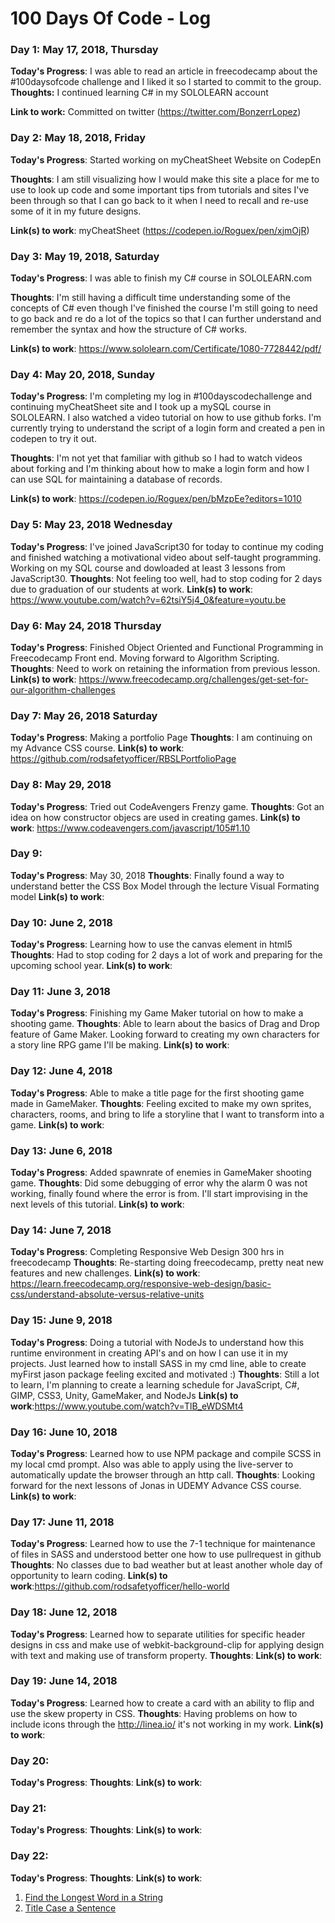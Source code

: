 # 100 Days Of Code - Log

### Day 1: May 17, 2018, Thursday

**Today's Progress**: I was able to read an article in freecodecamp about the #100daysofcode challenge and I liked it so I started to commit to the group.
**Thoughts:** I continued learning C# in my SOLOLEARN account

**Link to work:** Committed on twitter (https://twitter.com/BonzerrLopez)

### Day 2: May 18, 2018, Friday

**Today's Progress**: Started working on myCheatSheet Website on CodepEn

**Thoughts**: I am still visualizing how I would make this site a place for me to use to look up code and some important tips from tutorials and sites I've been through so that I can go back to it when I need to recall and re-use some of it in my future designs.

**Link(s) to work**: myCheatSheet (https://codepen.io/Roguex/pen/xjmOjR)


### Day 3: May 19, 2018, Saturday

**Today's Progress**: I was able to finish my C# course in SOLOLEARN.com

**Thoughts**: I'm still having a difficult time understanding some of the concepts of C# even though I've finished the course I'm still going to need to go back and re do a lot of the topics so that I can further understand and remember the syntax and how the structure of C# works. 

**Link(s) to work**: https://www.sololearn.com/Certificate/1080-7728442/pdf/

### Day 4: May 20, 2018, Sunday

**Today's Progress**: I'm completing my log in #100dayscodechallenge and continuing myCheatSheet site and I took up a mySQL course in SOLOLEARN. I also watched a video tutorial on how to use github forks. I'm currently trying to understand the script of a login form and created a pen in codepen to try it out. 

**Thoughts**: I'm not yet that familiar with github so I had to watch videos about forking and I'm thinking about how to make a login form and how I can use SQL for maintaining a database of records. 

**Link(s) to work**: https://codepen.io/Roguex/pen/bMzpEe?editors=1010

### Day 5: May 23, 2018 Wednesday 
**Today's Progress**: I've joined JavaScript30 for today to continue my coding and finished watching a motivational video about self-taught programming. Working on my SQL course and dowloaded  at least 3 lessons from JavaScript30.
**Thoughts**: Not feeling too well, had to stop coding for 2 days due to graduation of our students at work. 
**Link(s) to work**: https://www.youtube.com/watch?v=62tsiY5j4_0&feature=youtu.be  

### Day 6: May 24, 2018 Thursday 
**Today's Progress**: Finished Object Oriented and Functional Programming in Freecodecamp Front end. Moving forward to Algorithm Scripting.
**Thoughts**: Need to work on retaining the information from previous lesson. 
**Link(s) to work**: https://www.freecodecamp.org/challenges/get-set-for-our-algorithm-challenges

### Day 7: May 26, 2018 Saturday
**Today's Progress**: Making a portfolio Page
**Thoughts**: I am continuing on my Advance CSS course.
**Link(s) to work**: https://github.com/rodsafetyofficer/RBSLPortfolioPage

### Day 8: May 29, 2018
**Today's Progress**: Tried out CodeAvengers Frenzy game.
**Thoughts**: Got an idea on how constructor objecs are used in creating games.
**Link(s) to work**: https://www.codeavengers.com/javascript/105#1.10

### Day 9: 
**Today's Progress**: May 30, 2018
**Thoughts**: Finally found a way to understand better the CSS Box Model through the lecture Visual Formating model 
**Link(s) to work**:

### Day 10: June 2, 2018
**Today's Progress**: Learning how to use the canvas element in html5
**Thoughts**: Had to stop coding for 2 days a lot of work and preparing for the upcoming school year. 
**Link(s) to work**:

### Day 11: June 3, 2018
**Today's Progress**: Finishing my Game Maker tutorial on how to make a shooting game.
**Thoughts**: Able to learn about the basics of Drag and Drop feature of Game Maker. Looking forward to creating my own characters for a story line RPG game I'll be making. 
**Link(s) to work**:

### Day 12: June 4, 2018
**Today's Progress**: Able to make a title page for the first shooting game made in GameMaker.
**Thoughts**: Feeling excited to make my own sprites, characters, rooms, and bring to life a storyline that I want to transform into a game. 
**Link(s) to work**:

### Day 13: June 6, 2018
**Today's Progress**: Added spawnrate of enemies in GameMaker shooting game.
**Thoughts**: Did some debugging of error why the alarm 0 was not working, finally found where the error is from. I'll start improvising in the next levels of this tutorial.
**Link(s) to work**:

### Day 14: June 7, 2018
**Today's Progress**: Completing Responsive Web Design 300 hrs in freecodecamp
**Thoughts**: Re-starting doing freecodecamp, pretty neat new features and new challenges. 
**Link(s) to work**: https://learn.freecodecamp.org/responsive-web-design/basic-css/understand-absolute-versus-relative-units

### Day 15: June 9, 2018
**Today's Progress**: Doing a tutorial with NodeJs to understand how this runtime environment in creating API's and on how I can use it in my projects. Just learned how to install SASS in my cmd line, able to create myFirst jason package feeling excited and motivated :) 
**Thoughts**: Still a lot to learn, I'm planning to create a learning schedule for JavaScript, C#, GIMP, CSS3, Unity, GameMaker, and NodeJs
**Link(s) to work**:https://www.youtube.com/watch?v=TlB_eWDSMt4

### Day 16: June 10, 2018
**Today's Progress**: Learned how to use NPM package and compile SCSS in my local cmd prompt. Also was able to apply using the live-server to automatically update the browser through an http call.
**Thoughts**: Looking forward for the next lessons of Jonas in UDEMY Advance CSS course.
**Link(s) to work**:

### Day 17: June 11, 2018
**Today's Progress**: Learned how to use the 7-1 technique for maintenance of files in SASS and understood better one how to use pullrequest in github
**Thoughts**: No classes due to bad weather but at least another whole day of opportunity to learn coding.
**Link(s) to work**:https://github.com/rodsafetyofficer/hello-world

### Day 18: June 12, 2018
**Today's Progress**: Learned how to separate utilities for specific header designs in css and make use of webkit-background-clip for applying design with text and making use of transform property.
**Thoughts**: 
**Link(s) to work**:

### Day 19: June 14, 2018
**Today's Progress**: Learned how to create a card with an ability to flip and use the skew property in CSS.
**Thoughts**: Having problems on how to include icons through the http://linea.io/ it's not working in my work.
**Link(s) to work**:

### Day 20: 
**Today's Progress**:
**Thoughts**: 
**Link(s) to work**:

### Day 21: 
**Today's Progress**:
**Thoughts**: 
**Link(s) to work**:

### Day 22: 
**Today's Progress**:
**Thoughts**: 
**Link(s) to work**:



1. [Find the Longest Word in a String](https://www.freecodecamp.com/challenges/find-the-longest-word-in-a-string)
2. [Title Case a Sentence](https://www.freecodecamp.com/challenges/title-case-a-sentence)
